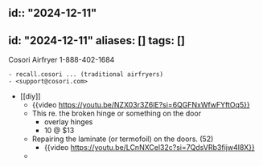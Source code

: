 id:: "2024-12-11"
---
id: "2024-12-11"
aliases: []
tags: []
---
Cosori Airfryer 1-888-402-1684

	- recall.cosori ... (traditional airfryers)
	- <support@cosori.com>
- [[diy]]
	- {{video https://youtu.be/NZX03r3Z6lE?si=6QGFNxWfwFYftOq5}}
	- This re. the broken hinge or something on the door
		- overlay hinges
		- 10 @ $13
	- Repairing the laminate (or termofoil) on the doors. (52)
		- {{video https://youtu.be/LCnNXCel32c?si=7QdsVRb3fijw4I8X}}
	-